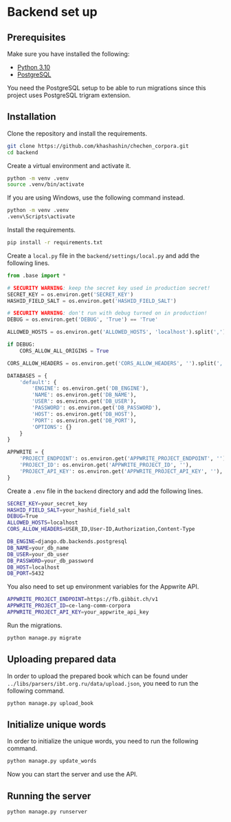 # Backend set up

## Prerequisites
Make sure you have installed the following:

- [Python 3.10](https://www.python.org/downloads/)
- [PostgreSQL](https://www.postgresql.org/download/)

You need the PostgreSQL setup to be able to run migrations since this project uses PostgreSQL trigram extension.

## Installation
Clone the repository and install the requirements.

```bash
git clone https://github.com/khashashin/chechen_corpora.git
cd backend
```
Create a virtual environment and activate it.
```bash
python -m venv .venv
source .venv/bin/activate
```
If you are using Windows, use the following command instead.
```bash
python -m venv .venv
.venv\Scripts\activate
```
Install the requirements.
```bash
pip install -r requirements.txt
```
Create a `local.py` file in the `backend/settings/local.py` and add the following lines.
```python
from .base import *

# SECURITY WARNING: keep the secret key used in production secret!
SECRET_KEY = os.environ.get('SECRET_KEY')
HASHID_FIELD_SALT = os.environ.get('HASHID_FIELD_SALT')

# SECURITY WARNING: don't run with debug turned on in production!
DEBUG = os.environ.get('DEBUG', 'True') == 'True'

ALLOWED_HOSTS = os.environ.get('ALLOWED_HOSTS', 'localhost').split(',')

if DEBUG:
    CORS_ALLOW_ALL_ORIGINS = True

CORS_ALLOW_HEADERS = os.environ.get('CORS_ALLOW_HEADERS', '').split(',')

DATABASES = {
    'default': {
        'ENGINE': os.environ.get('DB_ENGINE'),
        'NAME': os.environ.get('DB_NAME'),
        'USER': os.environ.get('DB_USER'),
        'PASSWORD': os.environ.get('DB_PASSWORD'),
        'HOST': os.environ.get('DB_HOST'),
        'PORT': os.environ.get('DB_PORT'),
        'OPTIONS': {}
    }
}

APPWRITE = {
    'PROJECT_ENDPOINT': os.environ.get('APPWRITE_PROJECT_ENDPOINT', ''),
    'PROJECT_ID': os.environ.get('APPWRITE_PROJECT_ID', ''),
    'PROJECT_API_KEY': os.environ.get('APPWRITE_PROJECT_API_KEY', ''),
}
```
Create a `.env` file in the `backend` directory and add the following lines.
```bash
SECRET_KEY=your_secret_key
HASHID_FIELD_SALT=your_hashid_field_salt
DEBUG=True
ALLOWED_HOSTS=localhost
CORS_ALLOW_HEADERS=USER_ID,User-ID,Authorization,Content-Type

DB_ENGINE=django.db.backends.postgresql
DB_NAME=your_db_name
DB_USER=your_db_user
DB_PASSWORD=your_db_password
DB_HOST=localhost
DB_PORT=5432
```
You also need to set up environment variables for the Appwrite API.
```bash
APPWRITE_PROJECT_ENDPOINT=https://fb.gibbit.ch/v1
APPWRITE_PROJECT_ID=ce-lang-comm-corpora
APPWRITE_PROJECT_API_KEY=your_appwrite_api_key
```
Run the migrations.
```bash
python manage.py migrate
```

## Uploading prepared data
In order to upload the prepared book which can be found under `../libs/parsers/ibt.org.ru/data/upload.json`, you need to run the following command.
```bash
python manage.py upload_book
```

## Initialize unique words
In order to initialize the unique words, you need to run the following command.
```bash
python manage.py update_words
```
Now you can start the server and use the API.

## Running the server
```bash
python manage.py runserver
```
